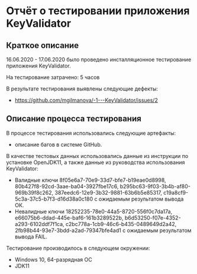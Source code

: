 # Отчёт о тестировании приложения KeyValidator

## Краткое описание

16.06.2020 - 17.06.2020 было проведено инсталляционное тестирование приложения KeyValidator.

На тестирование затрачено: 5 часов

В результате тестирования выявлены следующие дефекты:
* https://github.com/mgilmanova/-1---KeyValidator/issues/2

## Описание процесса тестирования

В процессе тестирования использовались следующие артефакты:
* описание багов в системе GitHub.

В качестве тестовых данных использовались данные из инструкции по установке OpenJDK11, а также данные из руководства использования KeyValidator:
* Валидные ключи 8f05e6a7-70e9-33d7-bfe7-b19eae0d8998, 80b427f8-92cd-3aae-ba04-3927fbe17c6, b295bc63-9f03-3b4b-af80-969b39f8c262, 387eedc6-12e9-3b32-9881-63b6b5e85317, c19a8cf9-5c3a-37c5-b7f3-d16d38a0c180 с ожидаемым результатом вывода ОК.
* Невалидные ключи 18252235-78e0-44a5-8720-556f0c7da17a, e66075b6-ddad-445e-baf6-161b3289522b, b6d53250-f07e-4352-a293-6102ddf7f1ca, c2bc778a-1cb9-46c6-b435-0489649d2a42, 2fb98b44-93e7-3bdd-a2ad-79347bfe4ad1 с ожидаемым результатом вывода FAIL. 

Тестирование производилось в следующем окружении:
* Windows 10, 64-разрядная ОС
* JDK11